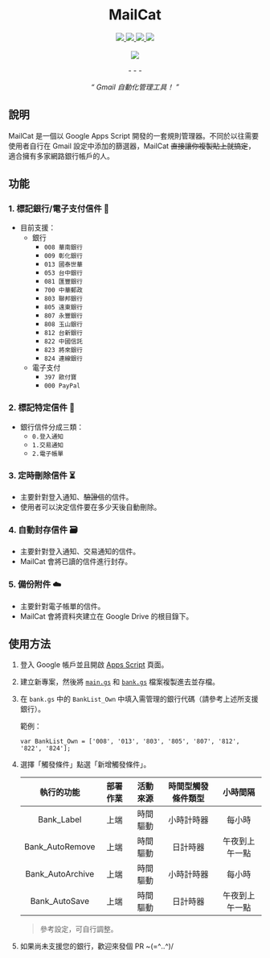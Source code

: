 <div align="center">
  <h1>MailCat</h1>
  
  <a href="https://github.com/HeiTang/MailCat/blob/main/LICENSE">
    <img src="https://img.shields.io/github/license/HeiTang/MailCat?color=orange">
  </a>
  <a href="https://github.com/HeiTang/MailCat/releases">
    <img src="https://img.shields.io/github/v/release/HeiTang/MailCat?color=brightgreen">
  </a>
  <a href="https://github.com/HeiTang/MailCat">
    <img src="https://img.shields.io/github/repo-size/HeiTang/MailCat">
  </a>
  <a href="https://github.com/HeiTang/MailCat">
    <img src="https://img.shields.io/github/stars/HeiTang/MailCat?color=ff69b4">
  </a>
  <br><br>
  <img src="https://raw.githubusercontent.com/HeiTang/MailCat/main/demo/page.png">
  <p>- - -</p>
  <p><i>“ Gmail 自動化管理工具！ ”</i></p>
</div>

## 說明

MailCat 是一個以 Google Apps Script 開發的一套規則管理器。不同於以往需要使用者自行在 Gmail 設定中添加的篩選器，MailCat ~~直接讓你複製貼上就搞定~~，適合擁有多家網路銀行帳戶的人。

## 功能

### 1. 標記銀行/電子支付信件 🔖

- 目前支援：
  - 銀行
    - `008 華南銀行`
    - `009 彰化銀行`
    - `013 國泰世華`
    - `053 台中銀行`
    - `081 匯豐銀行`
    - `700 中華郵政`
    - `803 聯邦銀行`
    - `805 遠東銀行`
    - `807 永豐銀行`
    - `808 玉山銀行`
    - `812 台新銀行`
    - `822 中國信託`
    - `823 將來銀行`
    - `824 連線銀行`
  - 電子支付
    - `397 歐付寶`
    - `000 PayPal`

### 2. 標記特定信件 🔖

- 銀行信件分成三類：
  - `0.登入通知`
  - `1.交易通知`
  - `2.電子帳單`

### 3. 定時刪除信件 ⏳

- 主要針對登入通知、~~驗證信~~的信件。
- 使用者可以決定信件要在多少天後自動刪除。

### 4. 自動封存信件 🗃️

- 主要針對登入通知、交易通知的信件。
- MailCat 會將已讀的信件進行封存。

### 5. 備份附件 ☁️

- 主要針對電子帳單的信件。
- MailCat 會將資料夾建立在 Google Drive 的根目錄下。

## 使用方法

1. 登入 Google 帳戶並且開啟 [Apps Script](https://script.google.com/home/start) 頁面。

2. 建立新專案，然後將 [`main.gs`](https://github.com/HeiTang/MailCat/blob/main/main.gs) 和 [`bank.gs`](https://github.com/HeiTang/MailCat/blob/main/bank.gs) 檔案複製進去並存檔。

3. 在 `bank.gs` 中的 `BankList_Own` 中填入需管理的銀行代碼（請參考上述所支援銀行）。

   範例：

   ```
   var BankList_Own = ['008', '013', '803', '805', '807', '812', '822', '824'];
   ```

4. 選擇「觸發條件」點選「新增觸發條件」。

   |    執行的功能    | 部署作業 | 活動來源 | 時間型觸發條件類型 |    小時間隔    |
   | :--------------: | :------: | :------: | :----------------: | :------------: |
   |    Bank_Label    |   上端   | 時間驅動 |     小時計時器     |     每小時     |
   | Bank_AutoRemove  |   上端   | 時間驅動 |      日計時器      | 午夜到上午一點 |
   | Bank_AutoArchive |   上端   | 時間驅動 |     小時計時器     |     每小時     |
   |  Bank_AutoSave   |   上端   | 時間驅動 |      日計時器      | 午夜到上午一點 |

   > 參考設定，可自行調整。

5. 如果尚未支援您的銀行，歡迎來發個 PR ~(=^‥^)/
